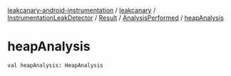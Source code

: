 [leakcanary-android-instrumentation](../../../../index.md) / [leakcanary](../../../index.md) / [InstrumentationLeakDetector](../../index.md) / [Result](../index.md) / [AnalysisPerformed](index.md) / [heapAnalysis](./heap-analysis.md)

# heapAnalysis

`val heapAnalysis: HeapAnalysis`